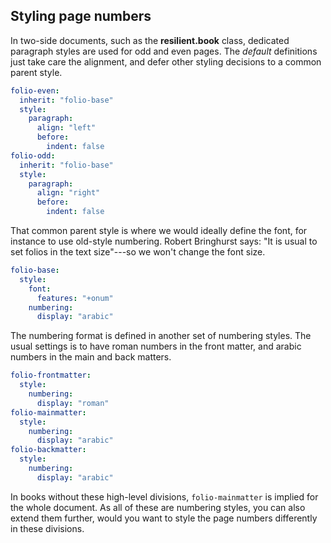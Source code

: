 ## Styling page numbers

In two-side documents, such as the **resilient.book** class, dedicated paragraph styles
are used for odd and even pages.
The _default_ definitions just take care the alignment, and defer other
styling decisions to a common parent style.

```yaml
folio-even:
  inherit: "folio-base"
  style:
    paragraph:
      align: "left"
      before:
        indent: false
folio-odd:
  inherit: "folio-base"
  style:
    paragraph:
      align: "right"
      before:
        indent: false
```

That common parent style is where we would ideally define the font, for instance to use old-style numbering.
Robert Bringhurst says: "It is usual to set folios in the text size"---so we won't change the font size.

```yaml
folio-base:
  style:
    font:
      features: "+onum"
    numbering:
      display: "arabic"
```

The numbering format is defined in another set of numbering styles.
The usual settings is to have roman numbers in the front matter, and arabic numbers in the main and back matters.

```yaml
folio-frontmatter:
  style:
    numbering:
      display: "roman"
folio-mainmatter:
  style:
    numbering:
      display: "arabic"
folio-backmatter:
  style:
    numbering:
      display: "arabic"
```

In books without these high-level divisions, `folio-mainmatter` is implied for the whole document.
As all of these are numbering styles, you can also extend them further, would you want to style the page numbers differently in these divisions.
